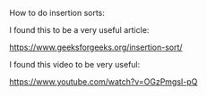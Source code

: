 How to do insertion sorts:

I found this to be a very useful article:

https://www.geeksforgeeks.org/insertion-sort/

I found this video to be very useful:

https://www.youtube.com/watch?v=OGzPmgsI-pQ